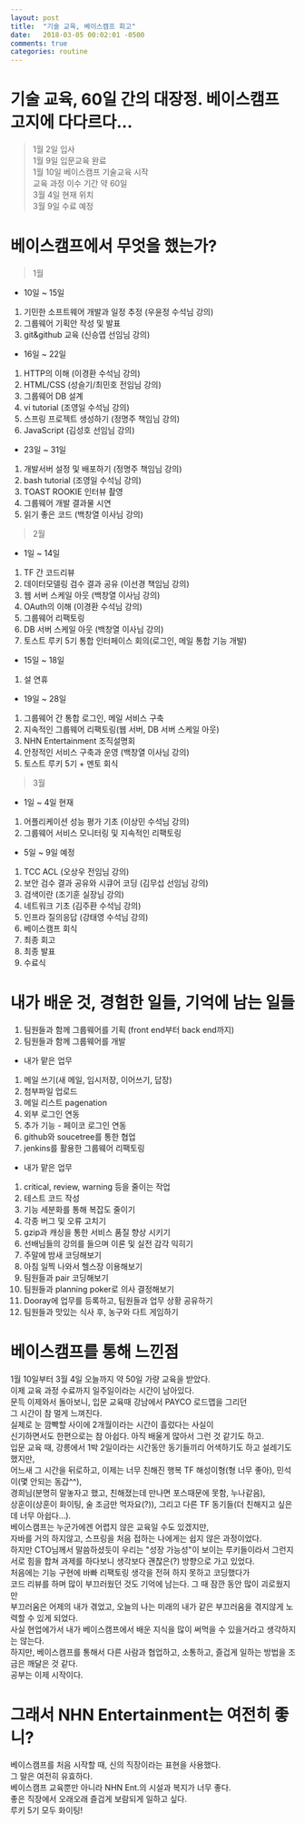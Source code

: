 ```yaml
---
layout: post
title:  "기술 교육, 베이스캠프 회고"
date:   2018-03-05 00:02:01 -0500
comments: true
categories: routine
---
```


# 기술 교육, 60일 간의 대장정. 베이스캠프 고지에 다다르다...

> 1월 2일 입사<br>
> 1월 9일 입문교육 완료<br>
> 1월 10일 베이스캠프 기술교육 시작<br>
> 교육 과정 이수 기간 약 60일<br>
> 3월 4일 현재 위치<br>
> 3월 9일 수료 예정<br>

# 베이스캠프에서 무엇을 했는가?

> 1월
* 10일 ~ 15일<br>
1. 기민한 소프트웨어 개발과 일정 추정 (우윤정 수석님 강의)
2. 그룹웨어 기획안 작성 및 발표
3. git&github 교육 (신승엽 선임님 강의)
* 16일 ~ 22일<br>
1. HTTP의 이해 (이경환 수석님 강의)
2. HTML/CSS (성슬기/최민호 전임님 강의)
3. 그룹웨어 DB 설계
4. vi tutorial (조영일 수석님 강의)
5. 스프링 프로젝트 생성하기 (정명주 책임님 강의)
6. JavaScript (김성호 선임님 강의)
* 23일 ~ 31일
1. 개발서버 설정 및 배포하기 (정명주 책임님 강의)
2. bash tutorial (조영일 수석님 강의)
3. TOAST ROOKIE 인터뷰 촬영
4. 그룹웨어 개발 결과물 시연
5. 읽기 좋은 코드 (백창열 이사님 강의)

> 2월
* 1일 ~ 14일
1. TF 간 코드리뷰
2. 데이터모델링 검수 결과 공유 (이선경 책임님 강의)
3. 웹 서버 스케일 아웃 (백창열 이사님 강의)
4. OAuth의 이해 (이경환 수석님 강의)
5. 그룹웨어 리팩토링
6. DB 서버 스케일 아웃 (백창열 이사님 강의)
7. 토스트 루키 5기 통합 인터페이스 회의(로그인, 메일 통합 기능 개발)
* 15일 ~ 18일
1. 설 연휴
* 19일 ~ 28일
1. 그룹웨어 간 통합 로그인, 메일 서비스 구축
2. 지속적인 그룹웨어 리팩토링(웹 서버, DB 서버 스케일 아웃)
3. NHN Entertainment 조직설명회
4. 안정적인 서비스 구축과 운영 (백창열 이사님 강의)
5. 토스트 루키 5기 + 멘토 회식

> 3월
* 1일 ~ 4일 현재
1. 어플리케이션 성능 평가 기초 (이상민 수석님 강의)
2. 그룹웨어 서비스 모니터링 및 지속적인 리팩토링
* 5일 ~ 9일 예정
1. TCC ACL (오상우 전임님 강의)
2. 보안 검수 결과 공유와 시큐어 코딩 (김무섭 선임님 강의)
3. 검색이란 (조기훈 실장님 강의)
4. 네트워크 기초 (김주환 수석님 강의)
5. 인프라 질의응답 (강태영 수석님 강의)
6. 베이스캠프 회식
7. 최종 회고
8. 최종 발표
9. 수료식

# 내가 배운 것, 경험한 일들, 기억에 남는 일들

1. 팀원들과 함께 그룹웨어를 기획 (front end부터 back end까지)
2. 팀원들과 함께 그룹웨어를 개발
 * 내가 맡은 업무
  1. 메일 쓰기(새 메일, 임시저장, 이어쓰기, 답장)
  2. 첨부파일 업로드
  3. 메일 리스트 pagenation
  4. 외부 로그인 연동
  5. 추가 기능 - 페이코 로그인 연동
3. github와 soucetree를 통한 협업
4. jenkins를 활용한 그룹웨어 리팩토링
 * 내가 맡은 업무
  1. critical, review, warning 등을 줄이는 작업
  2. 테스트 코드 작성
  3. 기능 세분화를 통해 복잡도 줄이기
  4. 각종 버그 및 오류 고치기
  5. gzip과 캐싱을 통한 서비스 품질 향상 시키기
5. 선배님들의 강의를 들으며 이론 및 실전 감각 익히기
6. 주말에 밤새 코딩해보기
7. 아침 일찍 나와서 헬스장 이용해보기
8. 팀원들과 pair 코딩해보기
9. 팀원들과 planning poker로 의사 결정해보기 
10. Dooray에 업무를 등록하고, 팀원들과 업무 상황 공유하기
11. 팀원들과 맛있는 식사 후, 농구와 다트 게임하기

# 베이스캠프를 통해 느낀점

1월 10일부터 3월 4일 오늘까지 약 50일 가량 교육을 받았다.<br>
이제 교육 과정 수료까지 일주일이라는 시간이 남아있다.<br>
문득 이제와서 돌아보니, 입문 교육때 강남에서 PAYCO 로드맵을 그리던<br>
그 시간이 참 멀게 느껴진다.<br>
실제로 눈 깜빡할 사이에 2개월이라는 시간이 흘렀다는 사실이<br>
신기하면서도 한편으로는 참 아쉽다. 아직 배울게 많아서 그런 것 같기도 하고.<br>
입문 교육 때, 강릉에서 1박 2일이라는 시간동안 동기들끼리 어색하기도 하고 설레기도 했지만,<br>
어느새 그 시간을 뒤로하고, 이제는 너무 친해진 행복 TF 해성이형(형 너무 좋아), 민석이(몇 안되는 동갑^^),<br>
경희님(분명히 말놓자고 했고, 친해졌는데 만나면 포스때문에 못함, 누나같음),<br>
상훈이(상훈이 화이팅, 술 조금만 먹자요(?)), 그리고 다른 TF 동기들(더 친해지고 싶은데 너무 아쉽다...).<br>
베이스캠프는 누군가에겐 어렵지 않은 교육일 수도 있겠지만,<br>
자바를 거의 하지않고, 스프링을 처음 접하는 나에게는 쉽지 않은 과정이었다.<br>
하지만 CTO님께서 말씀하셨듯이 우리는 "성장 가능성"이 보이는 루키들이라서 그런지<br>
서로 힘을 합쳐 과제를 하다보니 생각보다 괜찮은(?) 방향으로 가고 있었다.<br>
처음에는 기능 구현에 바빠 리팩토링 생각을 전혀 하지 못하고 코딩했다가<br>
코드 리뷰를 하며 많이 부끄러웠던 것도 기억에 남는다. 그 때 잠깐 동안 많이 괴로웠지만<br>
부끄러움은 어제의 내가 겪었고, 오늘의 나는 미래의 내가 같은 부끄러움을 겪지않게 노력할 수 있게 되었다.<br>
사실 현업에가서 내가 베이스캠프에서 배운 지식을 많이 써먹을 수 있을거라고 생각하지는 않는다.<br>
하지만, 베이스캠프를 통해서 다른 사람과 협업하고, 소통하고, 즐겁게 일하는 방법을 조금은 깨달은 것 같다.<br>
공부는 이제 시작이다.<br>

# 그래서 NHN Entertainment는 여전히 좋니?

베이스캠프를 처음 시작할 때, 신의 직장이라는 표현을 사용했다.<br>
그 말은 여전히 유효하다.<br>
베이스캠프 교육뿐만 아니라 NHN Ent.의 시설과 복지가 너무 좋다.<br>
좋은 직장에서 오래오래 즐겁게 보람되게 일하고 싶다.<br>
루키 5기 모두 화이팅!<br>
